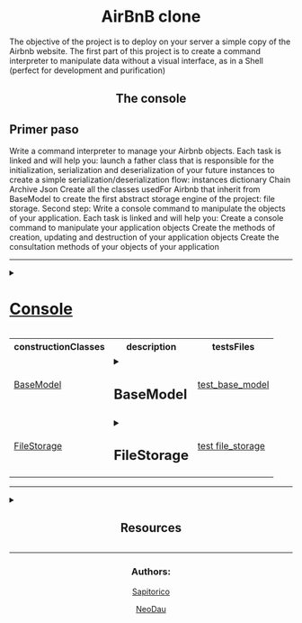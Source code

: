 <div><h1 align="center">AirBnB clone</h1> <!-- titulo -->

The objective of the project is to deploy on your server a simple copy of the Airbnb website.
The first part of this project is to create a command interpreter to manipulate data without a visual interface, as in a Shell (perfect for development and purification)
</div>

<h2 align="center">The console</h2>

## Primer paso

Write a command interpreter to manage your Airbnb objects.
Each task is linked and will help you: launch a father class that is responsible for the initialization, serialization and deserialization of your future instances to create a simple serialization/deserialization flow: instances dictionary Chain Archive Json Create all the classes usedFor Airbnb that inherit from BaseModel to create the first abstract storage engine of the project: file storage.
Second step: Write a console command to manipulate the objects of your application.
Each task is linked and will help you: Create a console command to manipulate your application objects Create the methods of creation, updating and destruction of your application objects Create the consultation methods of your objects of your application

-----

<details>
<summary><h1><a href="https://github.com/Sapitorico/holbertonschool-AirBnB_clone/blob/main/console.py">Console</a></h1></summary>

The console, HBNBCommand, is a command interpreter that allows the user to create, update, eliminate and search objects using specific commands.In other words, this console is a command line interface that interacts with program objects.

<details>
<summary><h3>Modulos</h3></summary>

* cmd: The cmd module is a standard Python library that provides a base class to create interactive consoles.This module facilitates the definition of personalized commands, the administration of arguments and the customization of the appearance of the console.It is a useful tool to create interactive command line interfaces in Python.

* Storage: It is the variable of an object that manages the storage and recovery of objects of the different classes inheriting from BaseModel.Storage is used by different methods to perform operations in objects, such as creating new objects, showing information from existing objects, eliminating objects, updating objects of object attributes, and listing objects.

</details>


<details>
<summary><h1>Subclasses</h1></summary>

# User:
    The User class is a subclass of the BaseModel class, which is used to represent a user in an application.It has four public class attributes: email, password, first_name and last_ame.

    These attributes represent the basic information of a user, such as its email address, password and full name.Inheriting the BaseModel class, the User class also has access to the attributes and methods of the base class, which allows greater flexibility and personalization in the implementation of the user functionality in the application.

# State:
    The Subclass State inheritance of the BaseModel class and represents the status of a location.It has a public class attribute called Name and represents the name of the State.

# City:
    The subclass City also inherits the BaseModel class and represents a city in a specific location.It has two public attributes: state_id and represents the id of the state associated with the city, and name and represents the name of the city.
# Amenity:
    The amenity inherited subclass of the BaseModel class and represents a comfort or service offered in one place.It has a public class attribute called name and represents the name of comfort or service.
# Place:
    The subclass place also inherits the BaseModel class and represents a place in a specific location. It has several public attributes, such as city_id, user_id, name, Description, number_rooms, number_Bathrooms, max_Guest, price_by_night, latitude, length and amenity_ids.These attributeList of comforts associated with the place.

# Review:
    The subclass review also inherits from the BaseModel class and represents a review or comment of a user on a place.It has three public attributes: place_id and represents the ID of the place associated with the review, user_id, which is an empty default chain and represents the user's ID that made the review, and text and represents the text of the review.

</details>

<details>
<summary align="center"><h1>Uso</h1></summary>

<details align="center">
<summary><h3>commands</h3></summary>

<table align="center" width="100%">

<tr>
<th>command</th>
<th align="center">Description</th>
</tr>

<tr>
<td>create</td>
<td>Create a new instance, keep it in a JSON file and show your ID</td>
</tr>

<tr>
<td>show</td>
<td>Shows the chain representation of an instance based on the name of the class and the ID</td>
</tr>

<tr>
<td>destroy</td>
<td>Eliminate an instance based on the name of the class and the ID (keep the change in the JSON file)</td>
</tr>

<tr>
<td>all</td>
<td>Shows the chain representation of all instances based or not on the name of the class</td>
</tr>

<tr>
<td>update</td>
<td>Update an instance based on the name of the class and the ID adding or updating an attribute (keep the change in the JSON file).You can only update one attribute at the same time.It can be assumed that the name of the attribute is valid (exists for this model) and that the attribute value becomes the appropriate type of attribute</td>
</tr>

</table>
</details>


The code provides a command line interpreter to manipulate objects in a database of object using the Storage module that is imported from the Models package.This interpreter accepts the following commands:

* quit: To get out of the interpreter
* EOF: equivalent to quit
* create <class name>: Create a new instance of a given class and store your data in the database.Returns the ID of the created instance.
* show <class name> <id>: It shows the chain representation of a specific instance depending on its id and class.
* destroy <class name> <id>: Eliminates a specific instance based on its id and class.
* all [class name]: It shows the chain representation of all instances stored in the database.If a class name is provided, only the instances of that class will be shown.
* update <class name> <id> <attribute name> <attribute value>: Update an attribute of a specific instance depending on your id and class.

To use this interpreter, execute the Console.py file, which imports the HBNBCommand class and the instance.In the command line, write one of the previous commands along with any required argument.Here are some examples:

* To create a new instance of the User class:
```py
(hbnb) create User
```

* To show the instance chain representation with ID 123 of the State class:
```py
(hbnb) show State 123
```

* To eliminate the instance with ID 456 of the City class:
```py
(hbnb) destroy City 456
```

* To show all instances stored in the database:
```py
(hbnb) all
```

* To show all instances of the amenity class:
```py
(hbnb) all Amenity
```

* To update the Name attribute of the instance with ID 789 of the Place class to New York:
```py
(hbnb) update Place 789 name "New York"
```

</details>


</details>




<table align="center" width="100%"> <!-- tabla de clases -->

<tr> <!-- columnas de la tabla -->

<th>constructionClasses</th>
<th>description</th>
<th>testsFiles</th>

</tr>

<tr> <!-- fila 1  -->

<td><a href="https://github.com/Sapitorico/holbertonschool-AirBnB_clone/blob/main/models/base_model.py">BaseModel</a></td> <!-- Class columna 1-->

<td> <!-- description -->

<details>
<summary><h2>BaseModel</h2></summary>

It is the base class of all Airbnb models.This class is in charge of managing the serialization/deerialization of the attributes of the other models, and to save in a JSON file all the instantaneous objects.It is also the base class of all other Airbnb models, so it inherits from it.

<h3>Modules</h3>

* uuid:
    The UUID module in Python provides immutable UUID objects (the UUID class) and the UUID1 (), UUID3 (), UUID4 (), UUID5 () functions to generate universally unique identifiers.The UUID Version 1 values are calculated using the MAC address ((Mac Address) is a unique identifier assigned to a network interface controller (NIC) for use as a network address) of the host, while version 4 uses pseudo-Random Number Generators to generate UUIDS.The module also offers a tool to shorten the UUIDS for use in URLs
* datetime:
    The Datetime module in Python provides classes to manipulate dates and hours, allowing arithmetic operations with dates and hours.You can create a datetime manually passing the parameters (Year, Month, Day, Hour = 0, Minute = 0, Second = 0, Microscond = 0, Tzinfo = None).To work with dates in Python, the datetime module that incorporates the Date, Time and Datetime data to represent dates and hours must be imported.

* storage:
    The Storage variable provides data storage and recovery functionalities.The New () function of the Storage module is used to register a new class instance in the application.In addition, the Save () method uses the Storage module to save the changes in the instance

<h3>Public instance attributes:</h3>
    id: string - assigns a unique identifier to each instance created
    creates_at: assign an exact date and time in which the instance was created
    updated_at: assign an exact date and time in which the instance was updated

<h3>METHODS:</h3>

* save: It is a method that updates the value of the UPDATED_AT attribute with the current date and time of the system

* to_dict: Returns a dictionary with all the attributes of the instance in the form of key-value.This method is used to serialize instance information and turn it into a format that can be stored or transmitted through a network

</details>
</td>

<td><a href="https://github.com/Sapitorico/holbertonschool-AirBnB_clone/blob/main/tests/test_models/test_base_model.py">test_base_model</a></td>



</tr> <!-- fin de fila 1-->

<td><a href="https://github.com/Sapitorico/holbertonschool-AirBnB_clone/blob/main/models/engine/file_storage.py">FileStorage</a></td>


<td>

<details>
<summary><h2>FileStorage</h2></summary>

Filestorage is a class that is used to handle persistent storage of objects in a web application.It focuses on file storage and is used to separate the storage management of the logic of the model, which allows modular and independent models.By using class attributes instead of instance attributes, a clear description and predetermined value of any attribute are provided, allowing a consistent behavior of the model in any storage system used.In summary, Filestorage is an implementation of a file storage system using the JON format to store information about classes.


<h3>Modules</h3>

* json:
    It provides a way to code and decode JSON data.It is used to convert Python objects into a serialized representation that can be stored in a file or transmitted through the network.The Module (%) operator in Python is used to obtain the rest of a division.

* os.path:
    In Python it is used for different purposes, such as merger, normalization and recovery of route names in Python.

</details>
</td>
<td><a href="https://github.com/Sapitorico/holbertonschool-AirBnB_clone/blob/main/tests/test_models/test_engine/test_file_storage.py">test file_storage</a></td>


<tr>

</table>



-----


<details>
<summary><h2 align="center">Resources</h2></summary>

# *args and **kwargs in python explained

A python, "args" and "kwargs" They are two special parameters that can be used in the definitions of the functions to receive variable arguments.

"Args" It is a parameter that allows a function to receive a variable number of unpalled arguments.This means that any amount of arguments can be passed to the function and Python will all pack them in a tupla.Let's look at an example:

```py
def my_function(*args):
    for arg in args:
        print(arg)

my_function(1, 2, 3)
```

In this example, we define a function called my_function with a parameter *args.Then we call the function with three arguments: 1, 2 and 3. By printing the args values in the body of the function, we obtain:

```
1
2
3
```

This means that Python packed the arguments in a tupla and passed them to the function.

"Kwargs" It is a parameter that allows a function to receive a variable number of arguments named.This means that any amount of arguments can be passed with a specific name to the function and Python will pack them in a dictionary.Let's look at an example:

```py
def my_function(**kwargs):
    for key, value in kwargs.items():
        print(key, value)

my_function(name='Alice', age=30, city='New York')
```

In this example, we define a function called my_function with a parameter ** kwargs.Then we call the function with three arguments named: Name, AGE and City.By printing Kwargs values in the body of the function, we get:

```py
name Alice
age 30
city New York
```

This means that Python packed the arguments named in a dictionary and passed them to the function.

In summary, "args" y "kwargs" They are special parameters that allow Python functions to receive variable arguments."ARGS" is used to receive unpalled arguments, while "Kwargs" is used to receive appointed arguments.These parameters can help make functions more flexible and easy to use.

# JSON encoder and decoder

The bookstore "json" Python allows you to encode and decode data in JSON format.JSON is a light and easy -to -read data format that is commonly used in web and mobile applications to send and receive data.
Once we have imported the bookstore, we can use its functions to code and decode data in JSON format.For example, to encode a Python dictionary in JSON format, we can use the JSON.DUMPS () function:

```py
my_dict = {'name': 'Alice', 'age': 30, 'city': 'New York'}
json_str = json.dumps(my_dict)
print(json_str)
```

In this example, we create a dictionary called My_DICT and then we encode it in JSON format using the JSON.DUMPS () function.Then we print the JSON chain resulting in the console.

To decode a JSON chain in a python object, we can use the JSON.Loads () function:

```py
json_str = '{"name": "Alice", "age": 30, "city": "New York"}'
my_dict = json.loads(json_str)
print(my_dict)
```

In this example, we create a JSON chain called JSON_STR and then decode it in a Python dictionary using the JSON.Loads () function.Then we print the resulting dictionary in the console.

The "JSON" bookstore also provides advanced options to customize the coding and decoding process.For example, we can provide a personalized function to encode an object in JSON format using the default parameter of the JSON.DUMPS () function:

```py
class Person:
    def __init__(self, name, age, city):
        self.name = name
        self.age = age
        self.city = city

def encode_person(obj):
    if isinstance(obj, Person):
        return {'name': obj.name, 'age': obj.age, 'city': obj.city}
    else:
        raise TypeError('Object of type Person is not JSON serializable')

my_person = Person('Alice', 30, 'New York')
json_str = json.dumps(my_person, default=encode_person)
print(json_str)
```

In this example, we define a person who represents a person with a name, an age and a city.Then we define an ENCODE_PERSON () function that is used to encode class objects in JSON format.Finally, we create an My_person object of the Person class and we encode it in JSON format using the JSON.DUMPS () function and the default parameter.

In summary, Python's "JSON" bookstore allows you to code and decode data in JSON format.This is useful for sending and receiving data in web and mobile applications.The bookstore provides simple functions to encode and decode data, as well as advanced options to customize the coding and decoding process.

# Unitests

The Unittest library of Python is an integrated test frame that is used to write and execute unit tests in Python.Unittest provides a series of classes and methods to create and execute unit tests.

To use the Unittest library, we must first import it:
```py
import unittest
```

Then, we can create a proof class that inherits Unittest.testcase.Within this class, we can define different methods that contain the unit tests that we want to execute.For example, the following code defines a simple test class with a unitary test:
```py
class MyTestCase(unittest.TestCase):
    def test_addition(self):
        self.assertEqual(1 + 2, 3)
```

In this example, we create a class called Mytestcase that inherits Unittest.testcase.Then we define a method called test_addition () that performs a simple unitary test.The test compares the result of 1 + 2 with the expected value of 3 using the Assertequal () method of Unittest.testcase.

To execute our unit tests, we can use the Unittest.Main () method.For example, we can add the following code at the end of our trial file to execute all the unit tests defined in our test class:

```py
if __name__ == '__main__':
    unittest.main()
```

The Unittest library provides a wide variety of assertion methods that are used to verify the expected behavior of our code in the unit tests.Some of the most common assertion methods include:

ASSERTEQUAL (A, B): Verify if A and B are equal Assertnotequal (A, B): Verify if A and B are not the same assertrue (x): Verify if x is true Assertfalse (x): Verify if x is false assertin (A, B): Verify if A is in B Assertinin (A, B): Verify if A is not in B asSertrais (Exception, Callable, *Args, ** KWDS): Verify if CALLABLE ( *ARGS, ** KWDS) generates an exceptionOf the exception type, an example of how to use some of these assertion methods in a unit test is shown below:

```py
class MyTestCase(unittest.TestCase):
    def test_math(self):
        # Verificar la suma
        self.assertEqual(1 + 2, 3)

        # Verificar la resta
        self.assertEqual(5 - 2, 3)

        # Verificar la multiplicación
        self.assertEqual(2 * 3, 6)

        # Verificar la división
        self.assertEqual(6 / 2, 3)

        # Verificar si una cadena está en otra
        self.assertIn('hello', 'hello world')

        # Verificar si se produce una excepción
        self.assertRaises(ZeroDivisionError, lambda: 1 / 0)
```

In this example, we define a test_Math () test method that performs several unit tests using different assertion methods.The test verifies the sum, subtraction, multiplication and number division, and also verifies whether one chain is contained in another.The last test uses the Assertrais () method to verify if an exception of division by zero occurs when executing a zero division operation.

In addition to the assertion methods, the Unittest library also provides a series of methods to configure and clean the tests, as well as to group and execute tests more effectively.Some of these methods include:

Setup (): It is executed before each test and is used to configure the test environment.Teardown (): It is executed after each test and is used to clean the test environment.Setupclass (): It is executed once at the beginning of the execution of all the tests and is used to configure the test environment at class level.Teardawnclass (): It is executed once at the end of the execution of all the tests and is used to clean the proof environment at class level.Skip (Reason): It is used to omit a test and an optional reason for omission can be provided.Below is an example of how to use some of these methods in a test class:

```py
class MyTestCase(unittest.TestCase):
    @classmethod
    def setUpClass(cls):
        # Configurar el entorno de prueba a nivel de clase
        pass

    def setUp(self):
        # Configurar el entorno de prueba
        pass

    def test_addition(self):
        # Verificar la suma
        self.assertEqual(1 + 2, 3)

    @unittest.skip("Esta prueba está desactivada temporalmente")
    def test_subtraction(self):
        # Verificar la resta
        self.assertEqual(5 - 2, 3)

    def tearDown(self):
        # Limpiar el entorno de prueba
        pass

    @classmethod
    def tearDownClass(cls):
        # Limpiar el entorno de prueba a nivel de clase
        pass
```

In this example, we define a MyTestCase test class that uses the Setup (), Teardown (), Setupclass () and Teardownclass () methods to configure and clean the test environment.We also use the SKIP () method to temporarily omit a subtraction test.

In summary, Unittest is a Python library that is used to write and execute unit tests.It allows to define unit tests using different assertion methods and provides methods to configure and clean the test environment.Unittest is an essential tool to guarantee the quality of the code and reduce errors in Python projects.

</details>

---

<footer align="center">
<p align="center"><h3>Authors:</h3><p>
<p align="center"><a href="https://github.com/Sapitorico" target="blank">Sapitorico</a></p>
<p align="center"><a href="https://github.com/NeoDau" target="blank">NeoDau</a></p>
</footer>